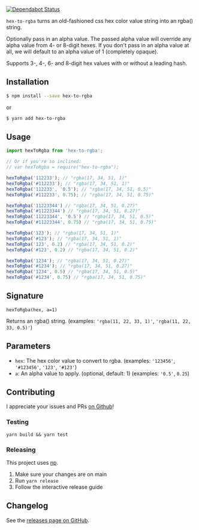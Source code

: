 [![Dependabot Status](https://api.dependabot.com/badges/status?host=github&repo=misund/hex-to-rgba)](https://dependabot.com)

`hex-to-rgba` turns an old-fashioned css hex color value string into an rgba() string.

Optionally pass in an alpha value. The passed alpha value will override any alpha value from 4- or 8-digit hexes. If you don't pass in an alpha value at all, we will default to an alpha value of 1 (completely opaque).

Supports 3-, 4-, 6- and 8-digit hex values with or without a leading hash.

## Installation
```sh
$ npm install --save hex-to-rgba
```
or
```sh
$ yarn add hex-to-rgba
```

## Usage
```js
import hexToRgba from 'hex-to-rgba';

// Or if you're so inclined:
// var hexToRgba = require("hex-to-rgba");

hexToRgba('112233'); // "rgba(17, 34, 51, 1)"
hexToRgba('#112233'); // "rgba(17, 34, 51, 1)"
hexToRgba('112233', '0.5'); // "rgba(17, 34, 51, 0.5)"
hexToRgba('#112233', 0.75); // "rgba(17, 34, 51, 0.75)"

hexToRgba('11223344') // "rgba(17, 34, 51, 0.27)"
hexToRgba('#11223344') // "rgba(17, 34, 51, 0.27)"
hexToRgba('11223344', '0.5') // "rgba(17, 34, 51, 0.5)"
hexToRgba('#11223344', 0.75) // "rgba(17, 34, 51, 0.75)"

hexToRgba('123'); // "rgba(17, 34, 51, 1)"
hexToRgba('#123'); // "rgba(17, 34, 51, 1)"
hexToRgba('123', 0.2) // "rgba(17, 34, 51, 0.2)"
hexToRgba('#123', 0.2) // "rgba(17, 34, 51, 0.2)"

hexToRgba('1234'); // "rgba(17, 34, 51, 0.27)"
hexToRgba('#1234'); // "rgba(17, 34, 51, 0.27)"
hexToRgba('1234', 0.5) // "rgba(17, 34, 51, 0.5)"
hexToRgba('#1234', 0.75) // "rgba(17, 34, 51, 0.75)"
```

## Signature
`hexToRgba(hex, a=1)`

Returns an rgba() string. (examples: `'rgba(11, 22, 33, 1)'`, `'rgba(11, 22, 33, 0.5)'`)

## Parameters
* `hex`: The hex color value to convert to rgba. (examples: `'123456'`, `'#123456'`, `'123'`, `'#123'`)
* `a`: An alpha value to apply. (optional, default: 1) (examples: `'0.5'`, `0.25`)


## Contributing
I appreciate your issues and PRs [on Github](https://github.com/misund/hex-to-rgba)!

### Testing
```
yarn build && yarn test
```

### Releasing
This project uses [np](https://github.com/sindresorhus/np).
1. Make sure your changes are on main
2. Run `yarn release`
3. Follow the interactive release guide

## Changelog
See the [releases page on GitHub](https://github.com/misund/hex-to-rgba/releases).

